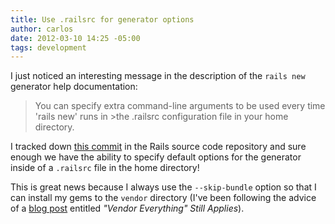 ```yaml
---
title: Use .railsrc for generator options
author: carlos
date: 2012-03-10 14:25 -05:00
tags: development
---
```


I just noticed an interesting message in the description of the `rails new` generator help documentation:

> You can specify extra command-line arguments to be used every time 'rails new' runs in >the .railsrc configuration file in your home directory.

I tracked down [this commit](https://github.com/rails/rails/pull/2583) in the Rails source code repository and sure enough we have the ability to specify default options for the generator inside of a `.railsrc` file in the home directory!

This is great news because I always use the `--skip-bundle` option so that I can install my gems to the `vendor` directory (I've been following the advice of a [blog post](http://ryan.mcgeary.org/2011/02/09/vendor-everything-still-applies/) entitled _"Vendor Everything" Still Applies_).
